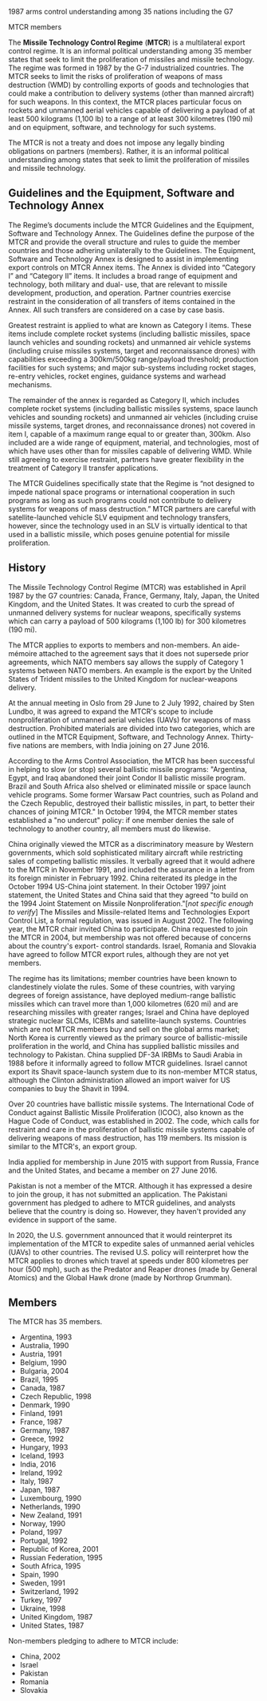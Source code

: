 1987 arms control understanding among 35 nations including the G7

MTCR members

The **Missile Technology Control Regime** (**MTCR**) is a multilateral export
control regime. It is an informal political understanding among 35 member
states that seek to limit the proliferation of missiles and missile
technology. The regime was formed in 1987 by the G-7 industrialized countries.
The MTCR seeks to limit the risks of proliferation of weapons of mass
destruction (WMD) by controlling exports of goods and technologies that could
make a contribution to delivery systems (other than manned aircraft) for such
weapons. In this context, the MTCR places particular focus on rockets and
unmanned aerial vehicles capable of delivering a payload of at least 500
kilograms (1,100 lb) to a range of at least 300 kilometres (190 mi) and on
equipment, software, and technology for such systems.

The MTCR is not a treaty and does not impose any legally binding obligations
on partners (members). Rather, it is an informal political understanding among
states that seek to limit the proliferation of missiles and missile
technology.

## Guidelines and the Equipment, Software and Technology Annex

The Regime’s documents include the MTCR Guidelines and the Equipment, Software
and Technology Annex. The Guidelines define the purpose of the MTCR and
provide the overall structure and rules to guide the member countries and
those adhering unilaterally to the Guidelines. The Equipment, Software and
Technology Annex is designed to assist in implementing export controls on MTCR
Annex items. The Annex is divided into “Category I” and “Category II” items.
It includes a broad range of equipment and technology, both military and dual-
use, that are relevant to missile development, production, and operation.
Partner countries exercise restraint in the consideration of all transfers of
items contained in the Annex. All such transfers are considered on a case by
case basis.

Greatest restraint is applied to what are known as Category I items. These
items include complete rocket systems (including ballistic missiles, space
launch vehicles and sounding rockets) and unmanned air vehicle systems
(including cruise missiles systems, target and reconnaissance drones) with
capabilities exceeding a 300km/500kg range/payload threshold; production
facilities for such systems; and major sub-systems including rocket stages,
re-entry vehicles, rocket engines, guidance systems and warhead mechanisms.

The remainder of the annex is regarded as Category II, which includes complete
rocket systems (including ballistic missiles systems, space launch vehicles
and sounding rockets) and unmanned air vehicles (including cruise missile
systems, target drones, and reconnaissance drones) not covered in item I,
capable of a maximum range equal to or greater than, 300km. Also included are
a wide range of equipment, material, and technologies, most of which have uses
other than for missiles capable of delivering WMD. While still agreeing to
exercise restraint, partners have greater flexibility in the treatment of
Category II transfer applications.

The MTCR Guidelines specifically state that the Regime is “not designed to
impede national space programs or international cooperation in such programs
as long as such programs could not contribute to delivery systems for weapons
of mass destruction.” MTCR partners are careful with satellite-launched
vehicle SLV equipment and technology transfers, however, since the technology
used in an SLV is virtually identical to that used in a ballistic missile,
which poses genuine potential for missile proliferation.

## History

The Missile Technology Control Regime (MTCR) was established in April 1987 by
the G7 countries: Canada, France, Germany, Italy, Japan, the United Kingdom,
and the United States. It was created to curb the spread of unmanned delivery
systems for nuclear weapons, specifically systems which can carry a payload of
500 kilograms (1,100 lb) for 300 kilometres (190 mi).

The MTCR applies to exports to members and non-members. An aide-mémoire
attached to the agreement says that it does not supersede prior agreements,
which NATO members say allows the supply of Category 1 systems between NATO
members. An example is the export by the United States of Trident missiles to
the United Kingdom for nuclear-weapons delivery.

At the annual meeting in Oslo from 29 June to 2 July 1992, chaired by Sten
Lundbo, it was agreed to expand the MTCR's scope to include nonproliferation
of unmanned aerial vehicles (UAVs) for weapons of mass destruction. Prohibited
materials are divided into two categories, which are outlined in the MTCR
Equipment, Software, and Technology Annex. Thirty-five nations are members,
with India joining on 27 June 2016.

According to the Arms Control Association, the MTCR has been successful in
helping to slow (or stop) several ballistic missile programs: "Argentina,
Egypt, and Iraq abandoned their joint Condor II ballistic missile program.
Brazil and South Africa also shelved or eliminated missile or space launch
vehicle programs. Some former Warsaw Pact countries, such as Poland and the
Czech Republic, destroyed their ballistic missiles, in part, to better their
chances of joining MTCR." In October 1994, the MTCR member states established
a "no undercut" policy: if one member denies the sale of technology to another
country, all members must do likewise.

China originally viewed the MTCR as a discriminatory measure by Western
governments, which sold sophisticated military aircraft while restricting
sales of competing ballistic missiles. It verbally agreed that it would adhere
to the MTCR in November 1991, and included the assurance in a letter from its
foreign minister in February 1992. China reiterated its pledge in the October
1994 US-China joint statement. In their October 1997 joint statement, the
United States and China said that they agreed "to build on the 1994 Joint
Statement on Missile Nonproliferation."[_not specific enough to verify_] The
Missiles and Missile-related Items and Technologies Export Control List, a
formal regulation, was issued in August 2002. The following year, the MTCR
chair invited China to participate. China requested to join the MTCR in 2004,
but membership was not offered because of concerns about the country's export-
control standards. Israel, Romania and Slovakia have agreed to follow MTCR
export rules, although they are not yet members.

The regime has its limitations; member countries have been known to
clandestinely violate the rules. Some of these countries, with varying degrees
of foreign assistance, have deployed medium-range ballistic missiles which can
travel more than 1,000 kilometres (620 mi) and are researching missiles with
greater ranges; Israel and China have deployed strategic nuclear SLCMs, ICBMs
and satellite-launch systems. Countries which are not MTCR members buy and
sell on the global arms market; North Korea is currently viewed as the primary
source of ballistic-missile proliferation in the world, and China has supplied
ballistic missiles and technology to Pakistan. China supplied DF-3A IRBMs to
Saudi Arabia in 1988 before it informally agreed to follow MTCR guidelines.
Israel cannot export its Shavit space-launch system due to its non-member MTCR
status, although the Clinton administration allowed an import waiver for US
companies to buy the Shavit in 1994.

Over 20 countries have ballistic missile systems. The International Code of
Conduct against Ballistic Missile Proliferation (ICOC), also known as the
Hague Code of Conduct, was established in 2002. The code, which calls for
restraint and care in the proliferation of ballistic missile systems capable
of delivering weapons of mass destruction, has 119 members. Its mission is
similar to the MTCR's, an export group.

India applied for membership in June 2015 with support from Russia, France and
the United States, and became a member on 27 June 2016.

Pakistan is not a member of the MTCR. Although it has expressed a desire to
join the group, it has not submitted an application. The Pakistani government
has pledged to adhere to MTCR guidelines, and analysts believe that the
country is doing so. However, they haven't provided any evidence in support of
the same.

In 2020, the U.S. government announced that it would reinterpret its
implementation of the MTCR to expedite sales of unmanned aerial vehicles
(UAVs) to other countries. The revised U.S. policy will reinterpret how the
MTCR applies to drones which travel at speeds under 800 kilometres per hour
(500 mph), such as the Predator and Reaper drones (made by General Atomics)
and the Global Hawk drone (made by Northrop Grumman).

## Members

The MTCR has 35 members.

  * Argentina, 1993
  * Australia, 1990
  * Austria, 1991
  * Belgium, 1990
  * Bulgaria, 2004
  * Brazil, 1995
  * Canada, 1987
  * Czech Republic, 1998
  * Denmark, 1990
  * Finland, 1991
  * France, 1987
  * Germany, 1987
  * Greece, 1992
  * Hungary, 1993
  * Iceland, 1993
  * India, 2016
  * Ireland, 1992
  * Italy, 1987
  * Japan, 1987
  * Luxembourg, 1990
  * Netherlands, 1990
  * New Zealand, 1991
  * Norway, 1990
  * Poland, 1997
  * Portugal, 1992
  * Republic of Korea, 2001
  * Russian Federation, 1995
  * South Africa, 1995
  * Spain, 1990
  * Sweden, 1991
  * Switzerland, 1992
  * Turkey, 1997
  * Ukraine, 1998
  * United Kingdom, 1987
  * United States, 1987

Non-members pledging to adhere to MTCR include:

  * China, 2002
  * Israel
  * Pakistan
  * Romania
  * Slovakia